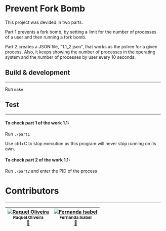 # Prevent Fork Bomb

This project was devided in two parts. 

Part 1 prevents a fork bomb, by setting a limit for the number of processes of a user and then running a fork bomb.

Part 2 creates a JSON file, "1.1_2.json", that works as the pstree for a given process. Also, it keeps showing the number of processes in the operating system and the number of processes by user every 10 seconds.

## Build & development 
---

Run `make`


## Test
---

#### To check part 1 of the work 1.1:

Run `./part1`

Use ctrl+C to stop execution as this program will never stop running on its own.

#### To check part 2 of the work 1.1:

Run `./part2` and enter the PID of the process

# Contributors
---

| [![Raquel Oliveira](https://avatars.githubusercontent.com/raquel-oliveira?s=100)<br /><sub> Raquel Oliveira</sub>](http://raquel-oliveira.github.io)<br />[👀](https://github.com/raquel-oliveira/operational-systems/commits?author=raquel-oliveira) | [![Fernanda Isabel](https://avatars.githubusercontent.com/feisabel?s=100)<br /><sub>Fernanda Isabel</sub>](https://github.com/feisabel)<br />[👀](https://github.com/raquel-oliveira/operational-systems/commits?author=feisabel)|
| :---: | :---: |

